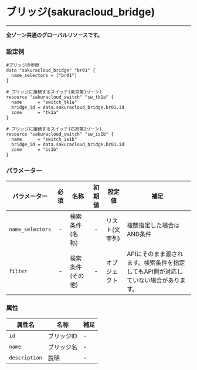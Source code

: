 # ブリッジ(sakuracloud_bridge)

---

**全ゾーン共通のグローバルリソースです。**

### 設定例

```hcl
#ブリッジの参照
data "sakuracloud_bridge" "br01" {
  name_selectors = ["br01"]
}

# ブリッジに接続するスイッチ(東京第1ゾーン)
resource "sakuracloud_switch" "sw_tk1a" {
  name      = "switch_tk1a"
  bridge_id = data.sakuracloud_bridge.br01.id
  zone      = "tk1a"
}

# ブリッジに接続するスイッチ(石狩第2ゾーン)
resource "sakuracloud_switch" "sw_is1b" {
  name      = "switch_is1b"
  bridge_id = data.sakuracloud_bridge.br01.id
  zone      = "is1b"
}

```

### パラメーター

|パラメーター         |必須  |名称                |初期値     |設定値                    |補足                                          |
|-------------------|:---:|--------------------|:--------:|------------------------|----------------------------------------------|
| `name_selectors`  | -   | 検索条件(名称)      | -        | リスト(文字列)           | 複数指定した場合はAND条件  |
| `filter`          | -   | 検索条件(その他)    | -        | オブジェクト             | APIにそのまま渡されます。検索条件を指定してもAPI側が対応していない場合があります。 |

### 属性

|属性名                | 名称                    | 補足                                        |
|---------------------|------------------------|--------------------------------------------|
| `id`                | ブリッジID               | -                                          |
| `name`              | ブリッジ名           | - |
| `description`       | 説明  | - |
